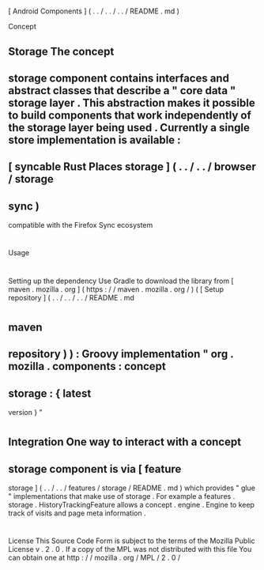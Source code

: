 #
[
Android
Components
]
(
.
.
/
.
.
/
.
.
/
README
.
md
)
>
Concept
>
Storage
The
concept
-
storage
component
contains
interfaces
and
abstract
classes
that
describe
a
"
core
data
"
storage
layer
.
This
abstraction
makes
it
possible
to
build
components
that
work
independently
of
the
storage
layer
being
used
.
Currently
a
single
store
implementation
is
available
:
-
[
syncable
Rust
Places
storage
]
(
.
.
/
.
.
/
browser
/
storage
-
sync
)
-
compatible
with
the
Firefox
Sync
ecosystem
#
#
Usage
#
#
#
Setting
up
the
dependency
Use
Gradle
to
download
the
library
from
[
maven
.
mozilla
.
org
]
(
https
:
/
/
maven
.
mozilla
.
org
/
)
(
[
Setup
repository
]
(
.
.
/
.
.
/
.
.
/
README
.
md
#
maven
-
repository
)
)
:
Groovy
implementation
"
org
.
mozilla
.
components
:
concept
-
storage
:
{
latest
-
version
}
"
#
#
#
Integration
One
way
to
interact
with
a
concept
-
storage
component
is
via
[
feature
-
storage
]
(
.
.
/
.
.
/
features
/
storage
/
README
.
md
)
which
provides
"
glue
"
implementations
that
make
use
of
storage
.
For
example
a
features
.
storage
.
HistoryTrackingFeature
allows
a
concept
.
engine
.
Engine
to
keep
track
of
visits
and
page
meta
information
.
#
#
License
This
Source
Code
Form
is
subject
to
the
terms
of
the
Mozilla
Public
License
v
.
2
.
0
.
If
a
copy
of
the
MPL
was
not
distributed
with
this
file
You
can
obtain
one
at
http
:
/
/
mozilla
.
org
/
MPL
/
2
.
0
/
